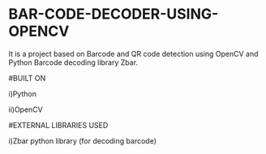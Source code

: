 # BAR-CODE-DECODER-USING-OPENCV
It is a project based on Barcode and QR code detection using OpenCV and Python Barcode decoding library Zbar.


#BUILT ON

i)Python

ii)OpenCV

#EXTERNAL LIBRARIES USED

i)Zbar python library (for decoding barcode)


